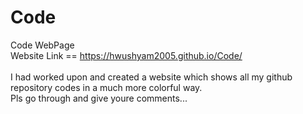 # Code
Code WebPage
<br>
Website Link == https://hwushyam2005.github.io/Code/
<br>
<br>
I had worked upon and created a website which shows all my github repository codes in a much more colorful way. 
<br>
Pls go through and give youre comments...
